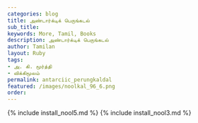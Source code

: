 ```yaml
---
categories: blog
title: அண்டார்க்டிக் பெருங்கடல்
sub_title: 
keywords: More, Tamil, Books
description: அண்டார்க்டிக் பெருங்கடல்
author: Tamilan
layout: Ruby
tags:
- அ. கி. மூர்த்தி
- விக்கிமூலம்
permalink: antarciic_perungkaldal
featured: /images/noolkal_96_6.png
order: 
---
```

{% include install_nool5.md %}
{% include install_nool3.md %}
